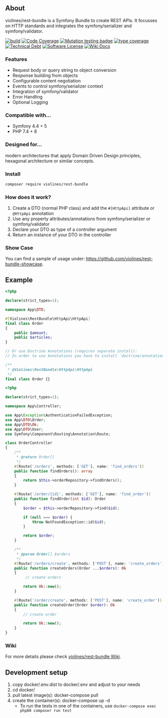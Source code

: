 ## About
violines/rest-bundle is a Symfony Bundle to create REST APIs. It focusses on HTTP standards and integrates the symfony/serializer and symfony/validator.

[![build](https://github.com/violines/rest-bundle/workflows/build/badge.svg)](https://github.com/violines/rest-bundle)
[![Code Coverage](https://codecov.io/gh/violines/rest-bundle/branch/master/graph/badge.svg)](https://codecov.io/gh/violines/rest-bundle/)
[![Mutation testing badge](https://img.shields.io/endpoint?style=flat&url=https%3A%2F%2Fbadge-api.stryker-mutator.io%2Fgithub.com%2Fviolines%2Frest-bundle%2Fmaster)](https://dashboard.stryker-mutator.io/reports/github.com/violines/rest-bundle/master)
[![type coverage](https://shepherd.dev/github/violines/rest-bundle/coverage.svg)](https://shepherd.dev/github/violines/rest-bundle)
[![Technical Debt](https://sonarcloud.io/api/project_badges/measure?project=violines_rest-bundle&metric=sqale_index)](https://sonarcloud.io/dashboard?id=violines_rest-bundle)
[![Software License](https://img.shields.io/badge/license-MIT-green.svg)](LICENSE)
[![Wiki Docs](https://img.shields.io/badge/wiki-docs-B29700)](https://github.com/violines/rest-bundle/wiki)

### Features
* Request body or query string to object conversion
* Response building from objects
* Configurable content negotiation
* Events to control symfony/serializer context
* Integration of symfony/validator
* Error Handling
* Optional Logging

### Compatible with...
* Symfony 4.4 + 5
* PHP 7.4 + 8

### Designed for...
modern architectures that apply Domain Driven Design principles, hexagonal architecture or similar concepts.

### Install
```sh
composer require violines/rest-bundle
```

### How does it work?
1. Create a DTO (normal PHP class) and add the `#[HttpApi]` attribute or `@HttpApi` annotation
1. Use any property attributes/annotations from symfony/serializer or symfony/validator
1. Declare your DTO as type of a controller argument
1. Return an instance of your DTO in the controller

### Show Case
You can find a sample of usage under: https://github.com/violines/rest-bundle-showcase.

## Example

```php
<?php

declare(strict_types=1);

namespace App\DTO;

#[Violines\RestBundle\HttpApi\HttpApi]
final class Order
{
    public $amount;
    public $articles;
}

// Or use Doctrine Annotations (requires separate install):
// In order to use Annotations you have to install `doctrine/annotations` via `composer require doctrine/annotations`

/**
 * @Violines\RestBundle\HttpApi\HttpApi
 */
final class Order {}
```

```php
<?php

declare(strict_types=1);

namespace App\Controller;

use App\Exception\AuthenticationFailedException;
use App\DTO\Order;
use App\DTO\Ok;
use App\DTO\User;
use Symfony\Component\Routing\Annotation\Route;

class OrderController
{
    /**
     * @return Order[]
     */
    #[Route('/orders', methods: ['GET'], name: 'find_orders')]
    public function findOrders(): array
    {
        return $this->orderRepository->findOrders();
    }

    #[Route('/order/{id}', methods: ['GET'], name: 'find_order')]
    public function findOrder(int $id): Order
    {
        $order = $this->orderRepository->find($id);

        if (null === $order) {
            throw NotFoundException::id($id);
        }

        return $order;
    }

    /**
     * @param Order[] $orders
     */
    #[Route('/orders/create', methods: ['POST'], name: 'create_orders')]
    public function createOrders(Order ...$orders): Ok
    {
         // create orders

        return Ok::new();
    }

    #[Route('/order/create', methods: ['POST'], name: 'create_order')]
    public function createOrder(Order $order): Ok
    {
        // create order

        return Ok::new();
    }
}
```

### Wiki
For more details please check [violines/rest-bundle Wiki](https://github.com/violines/rest-bundle/wiki).

## Development setup
1. copy docker/.env.dist to docker/.env and adjust to your needs
1. cd docker/
1. pull latest image(s): docker-compose pull
1. create the container(s): docker-compose up -d
    - To run the tests in one of the containers, use `docker-compose exec php80 composer run test`

